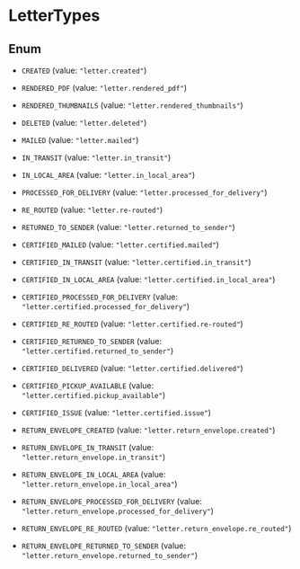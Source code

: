 

# LetterTypes

## Enum


* `CREATED` (value: `"letter.created"`)

* `RENDERED_PDF` (value: `"letter.rendered_pdf"`)

* `RENDERED_THUMBNAILS` (value: `"letter.rendered_thumbnails"`)

* `DELETED` (value: `"letter.deleted"`)

* `MAILED` (value: `"letter.mailed"`)

* `IN_TRANSIT` (value: `"letter.in_transit"`)

* `IN_LOCAL_AREA` (value: `"letter.in_local_area"`)

* `PROCESSED_FOR_DELIVERY` (value: `"letter.processed_for_delivery"`)

* `RE_ROUTED` (value: `"letter.re-routed"`)

* `RETURNED_TO_SENDER` (value: `"letter.returned_to_sender"`)

* `CERTIFIED_MAILED` (value: `"letter.certified.mailed"`)

* `CERTIFIED_IN_TRANSIT` (value: `"letter.certified.in_transit"`)

* `CERTIFIED_IN_LOCAL_AREA` (value: `"letter.certified.in_local_area"`)

* `CERTIFIED_PROCESSED_FOR_DELIVERY` (value: `"letter.certified.processed_for_delivery"`)

* `CERTIFIED_RE_ROUTED` (value: `"letter.certified.re-routed"`)

* `CERTIFIED_RETURNED_TO_SENDER` (value: `"letter.certified.returned_to_sender"`)

* `CERTIFIED_DELIVERED` (value: `"letter.certified.delivered"`)

* `CERTIFIED_PICKUP_AVAILABLE` (value: `"letter.certified.pickup_available"`)

* `CERTIFIED_ISSUE` (value: `"letter.certified.issue"`)

* `RETURN_ENVELOPE_CREATED` (value: `"letter.return_envelope.created"`)

* `RETURN_ENVELOPE_IN_TRANSIT` (value: `"letter.return_envelope.in_transit"`)

* `RETURN_ENVELOPE_IN_LOCAL_AREA` (value: `"letter.return_envelope.in_local_area"`)

* `RETURN_ENVELOPE_PROCESSED_FOR_DELIVERY` (value: `"letter.return_envelope.processed_for_delivery"`)

* `RETURN_ENVELOPE_RE_ROUTED` (value: `"letter.return_envelope.re_routed"`)

* `RETURN_ENVELOPE_RETURNED_TO_SENDER` (value: `"letter.return_envelope.returned_to_sender"`)



